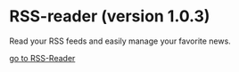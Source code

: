 # RSS-reader (version 1.0.3)
Read your RSS feeds and easily manage your favorite news.

[go to RSS-Reader](http://rss-reader.speaking.odessa.ua)


